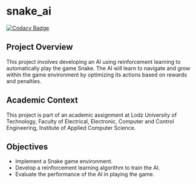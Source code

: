 # snake_ai

[![Codacy Badge](https://api.codacy.com/project/badge/Grade/08ea685d2e324196ba10c36cd0a55066)](https://app.codacy.com/gh/ziomciopoziomcio/snake_ai?utm_source=github.com&utm_medium=referral&utm_content=ziomciopoziomcio/snake_ai&utm_campaign=Badge_Grade)

## Project Overview

This project involves developing an AI using reinforcement learning to automatically play the game Snake. The AI will
learn to navigate and grow within the game environment by optimizing its actions based on rewards and penalties.

## Academic Context

This project is part of an academic assignment at Lodz University of Technology, Faculty of Electrical, Electronic,
Computer and Control Engineering, Institute of Applied Computer Science.

## Objectives

- Implement a Snake game environment.
- Develop a reinforcement learning algorithm to train the AI.
- Evaluate the performance of the AI in playing the game.

